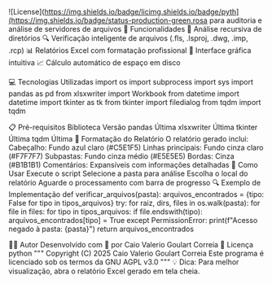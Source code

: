 ![License](https://img.shields.io/badge/licimg.shields.io/badge/pyth](https://img.shields.io/badge/status-production-green.rosa para auditoria e análise de servidores de arquivos
🚀 Funcionalidades
📁 Análise recursiva de diretórios
🔍 Verificação inteligente de arquivos (.fls, .lsproj, .dwg, .imp, .rcp)
📊 Relatórios Excel com formatação profissional
🎯 Interface gráfica intuitiva
📈 Cálculo automático de espaço em disco

💻 Tecnologias Utilizadas
import os
import subprocess
import sys
import pandas as pd
from xlsxwriter import Workbook
from datetime import datetime
import tkinter as tk
from tkinter import filedialog
from tqdm import tqdm

📋 Pré-requisitos
Biblioteca	Versão
pandas	Última
xlsxwriter	Última
tkinter	Última
tqdm	Última
🎨 Formatação do Relatório
O relatório gerado inclui:
Cabeçalho: Fundo azul claro (#C5E1F5)
Linhas principais: Fundo cinza claro (#F7F7F7)
Subpastas: Fundo cinza médio (#E5E5E5)
Bordas: Cinza (#B1B1B1)
Comentários: Expansíveis com informações detalhadas
🔧 Como Usar
Execute o script
Selecione a pasta para análise
Escolha o local do relatório
Aguarde o processamento com barra de progresso
🔍 Exemplo de Implementação
def verificar_arquivos(pasta):
    arquivos_encontrados = {tipo: False for tipo in tipos_arquivos}
    try:
        for raiz, dirs, files in os.walk(pasta):
            for file in files:
                for tipo in tipos_arquivos:
                    if file.endswith(tipo):
                        arquivos_encontrados[tipo] = True
    except PermissionError:
        print(f"Acesso negado à pasta: {pasta}")
    return arquivos_encontrados
    
👨‍💻 Autor
Desenvolvido com 💙 por Caio Valerio Goulart Correia
📝 Licença
python
"""
Copyright (C) 2025 Caio Valerio Goulart Correia
Este programa é licenciado sob os termos da GNU AGPL v3.0
"""
💡 Dica: Para melhor visualização, abra o relatório Excel gerado em tela cheia.